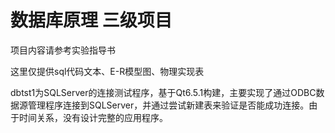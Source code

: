 # 数据库原理 三级项目

项目内容请参考实验指导书

这里仅提供sql代码文本、E-R模型图、物理实现表

dbtst1为SQLServer的连接测试程序，基于Qt6.5.1构建，主要实现了通过ODBC数据源管理程序连接到SQLServer，并通过尝试新建表来验证是否能成功连接。由于时间关系，没有设计完整的应用程序。
